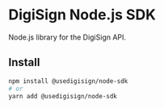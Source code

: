 # DigiSign Node.js SDK

Node.js library for the DigiSign API.

## Install

```bash
npm install @usedigisign/node-sdk
# or
yarn add @usedigisign/node-sdk
```